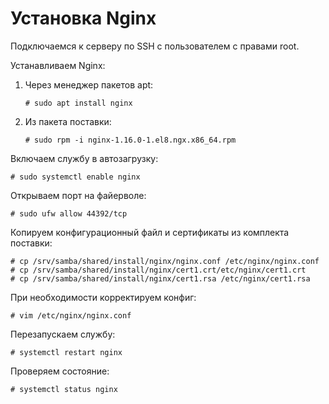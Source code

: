 # Установка Nginx 

Подключаемся к серверу по SSH с пользователем с правами root. 

Устанавливаем Nginx: 
1. Через менеджер пакетов apt:
   ```
   # sudo apt install nginx
   ```
1. Из пакета поставки:
   ```
   # sudo rpm -i nginx-1.16.0-1.el8.ngx.x86_64.rpm
   ```
Включаем службу в автозагрузку:
```
# sudo systemctl enable nginx
```
Открываем порт на файерволе:
 ```
# sudo ufw allow 44392/tcp
```
Копируем конфигурационный файл и сертификаты из комплекта поставки:
```
# cp /srv/samba/shared/install/nginx/nginx.conf /etc/nginx/nginx.conf
# cp /srv/samba/shared/install/nginx/cert1.crt/etc/nginx/cert1.crt
# cp /srv/samba/shared/install/nginx/cert1.rsa /etc/nginx/cert1.rsa
```
При необходимости корректируем конфиг:
```
# vim /etc/nginx/nginx.conf
```
Перезапускаем службу:
```
# systemctl restart nginx
```
Проверяем состояние:
```
# systemctl status nginx
```
	
